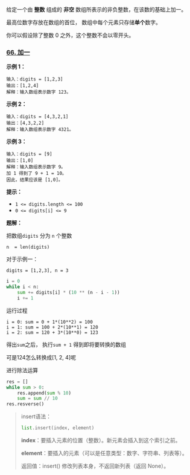 给定一个由 **整数** 组成的 **非空** 数组所表示的非负整数，在该数的基础上加一。

最高位数字存放在数组的首位， 数组中每个元素只存储**单个**数字。

你可以假设除了整数 0 之外，这个整数不会以零开头。

 

### [66. 加一](https://leetcode.cn/problems/plus-one/)

**示例 1：**

```
输入：digits = [1,2,3]
输出：[1,2,4]
解释：输入数组表示数字 123。
```

**示例 2：**

```
输入：digits = [4,3,2,1]
输出：[4,3,2,2]
解释：输入数组表示数字 4321。
```

**示例 3：**

```
输入：digits = [9]
输出：[1,0]
解释：输入数组表示数字 9。
加 1 得到了 9 + 1 = 10。
因此，结果应该是 [1,0]。
```

 

**提示：**

- `1 <= digits.length <= 100`
- `0 <= digits[i] <= 9`

**题解：**

把数组`digits` 分为 `n` 个整数

`n  = len(digits)`

对于示例一：

`digits = [1,2,3], n = 3`

```python
i = 0
while i < n:
    sum += digits[i] * (10 ** (n - i - 1))
    i += 1
```

运行过程

```text
i = 0: sum = 0 + 1*(10**2) = 100
i = 1: sum = 100 + 2*(10**1) = 120
i = 2: sum = 120 + 3*(10**0) = 123
```

得出`sum`之后， 执行`sum + 1` 得到即将要转换的数组

可是124怎么转换成[1, 2, 4]呢

进行除法运算

```python
res = []
while sum > 0:
    res.append(sum % 10)
    sum = sum // 10
res.resverse()
```

> insert语法：
>
> ```python
> list.insert(index, element)
> ```
>
> **index**：要插入元素的位置（整数）。新元素会插入到这个索引之前。
>
> **element**：要插入的元素（可以是任意类型：数字、字符串、列表等）。
>
> 返回值：insert() 修改列表本身，不返回新列表（返回 None）。